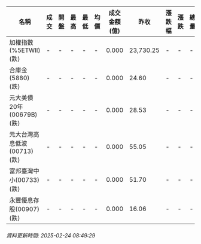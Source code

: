 | 名稱 | 成交 | 開盤 | 最高 | 最低 | 均價 | 成交金額(億) | 昨收 | 漲跌幅 | 漲跌 | 總量 | 昨量 | 振幅 |
| -------- | -------- | -------- | -------- |-------- | -------- | -------- |-------- |-------- |-------- | -------- | -------- |-------- |
|加權指數(%5ETWII) (跌)|-|-|-|-|-|0.000|23,730.25|-|-|-|-|0.00%|
|合庫金(5880) (跌)|-|-|-|-|-|0.000|24.60|-|-|-|-|0.00%|
|元大美債20年(00679B) (跌)|-|-|-|-|-|0.000|28.53|-|-|-|-|0.00%|
|元大台灣高息低波(00713) (跌)|-|-|-|-|-|0.000|55.05|-|-|-|-|0.00%|
|富邦臺灣中小(00733) (跌)|-|-|-|-|-|0.000|51.70|-|-|-|-|0.00%|
|永豐優息存股(00907) (跌)|-|-|-|-|-|0.000|16.06|-|-|-|-|0.00%|
###### 資料更新時間: 2025-02-24 08:49:29